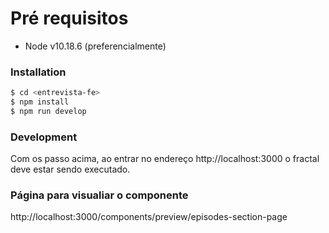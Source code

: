 # Pré requisitos
  - Node v10.18.6 (preferencialmente)

### Installation

```sh
$ cd <entrevista-fe>
$ npm install
$ npm run develop
```

### Development

Com os passo acima, ao entrar no endereço http://localhost:3000 o fractal deve estar sendo executado.

### Página para visualiar o componente

http://localhost:3000/components/preview/episodes-section-page
